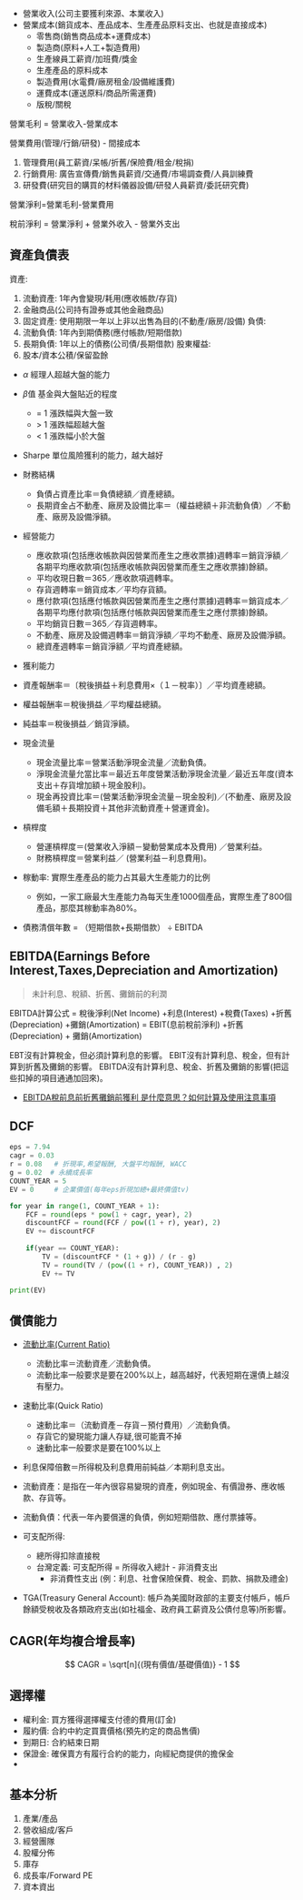 - 營業收入(公司主要獲利來源、本業收入)
- 營業成本(銷貨成本、產品成本、生產產品原料支出、也就是直接成本)
  - 零售商(銷售商品成本+運費成本)
  - 製造商(原料+人工+製造費用)
  - 生產線員工薪資/加班費/獎金
  - 生產產品的原料成本
  - 製造費用(水電費/廠房租金/設備維護費)
  - 運費成本(運送原料/商品所需運費)
  - 版稅/關稅

營業毛利 = 營業收入-營業成本

營業費用(管理/行銷/研發) - 間接成本
  1. 管理費用(員工薪資/呆帳/折舊/保險費/租金/稅捐)
  2. 行銷費用: 廣告宣傳費/銷售員薪資/交通費/市場調查費/人員訓練費
  3. 研發費(研究目的購買的材料儀器設備/研發人員薪資/委託研究費)

營業淨利=營業毛利-營業費用 

稅前淨利 = 營業淨利 + 營業外收入 - 營業外支出

## 資產負債表
資產:
1. 流動資產: 1年內會變現/耗用(應收帳款/存貨)
2. 金融商品(公司持有證券或其他金融商品)
3. 固定資產: 使用期限一年以上非以出售為目的(不動產/廠房/設備)
負債:
1. 流動負債: 1年內到期債務(應付帳款/短期借款)
2. 長期負債: 1年以上的債務(公司債/長期借款)
股東權益:
1. 股本/資本公積/保留盈餘 

* $\alpha$
經理人超越大盤的能力
*  $\beta$值 
基金與大盤貼近的程度
    * = 1 漲跌幅與大盤一致
    * \> 1 漲跌幅超越大盤
    * \< 1 漲跌幅小於大盤
* Sharpe
單位風險獲利的能力，越大越好

* 財務結構
  * 負債占資產比率＝負債總額／資產總額。
  * 長期資金占不動產、廠房及設備比率＝（權益總額＋非流動負債）／不動產、廠房及設備淨額。
* 經營能力
  * 應收款項(包括應收帳款與因營業而產生之應收票據)週轉率＝銷貨淨額／各期平均應收款項(包括應收帳款與因營業而產生之應收票據)餘額。
  * 平均收現日數＝365／應收款項週轉率。
  * 存貨週轉率＝銷貨成本／平均存貨額。
  * 應付款項(包括應付帳款與因營業而產生之應付票據)週轉率＝銷貨成本／各期平均應付款項(包括應付帳款與因營業而產生之應付票據)餘額。
  * 平均銷貨日數＝365／存貨週轉率。
  * 不動產、廠房及設備週轉率＝銷貨淨額／平均不動產、廠房及設備淨額。
  * 總資產週轉率＝銷貨淨額／平均資產總額。
*  獲利能力
  * 資產報酬率＝〔稅後損益＋利息費用×（１－稅率）〕／平均資產總額。
  * 權益報酬率＝稅後損益／平均權益總額。
  * 純益率＝稅後損益／銷貨淨額。
* 現金流量
  * 現金流量比率＝營業活動淨現金流量／流動負債。
  * 淨現金流量允當比率＝最近五年度營業活動淨現金流量／最近五年度(資本支出＋存貨增加額＋現金股利)。
  * 現金再投資比率＝(營業活動淨現金流量－現金股利)／(不動產、廠房及設備毛額＋長期投資＋其他非流動資產＋營運資金)。
* 槓桿度
  * 營運槓桿度＝(營業收入淨額－變動營業成本及費用) ／營業利益。
  * 財務槓桿度＝營業利益／ (營業利益－利息費用)。

* 稼動率: 實際生產產品的能力占其最大生產能力的比例
  * 例如，一家工廠最大生產能力為每天生產1000個產品，實際生產了800個產品，那麼其稼動率為80%。
* 債務清償年數 = （短期借款+長期借款） ÷ EBITDA

## EBITDA(Earnings Before Interest,Taxes,Depreciation and Amortization)
> 未計利息、稅額、折舊、攤銷前的利潤

EBITDA計算公式 = 稅後淨利(Net Income) +利息(Interest) +稅費(Taxes) +折舊(Depreciation) +攤銷(Amortization)
= EBIT(息前稅前淨利) +折舊(Depreciation) + 攤銷(Amortization)

EBT沒有計算稅金，但必須計算利息的影響。
EBIT沒有計算利息、稅金，但有計算到折舊及攤銷的影響。
EBITDA沒有計算利息、稅金、折舊及攤銷的影響(把這些扣掉的項目通通加回來)。

* [EBITDA稅前息前折舊攤銷前獲利 是什麼意思？如何計算及使用注意事項](https://rich01.com/what-is-ebitda-0/)

## DCF
```py
eps = 7.94
cagr = 0.03
r = 0.08   # 折現率,希望報酬, 大盤平均報酬, WACC
g = 0.02  # 永續成長率
COUNT_YEAR = 5
EV = 0     # 企業價值(每年eps折現加總+最終價值tv)

for year in range(1, COUNT_YEAR + 1):
    FCF = round(eps * pow(1 + cagr, year), 2)
    discountFCF = round(FCF / pow((1 + r), year), 2)
    EV += discountFCF
    
    if(year == COUNT_YEAR):
        TV = (discountFCF * (1 + g)) / (r - g)
        TV = round(TV / (pow((1 + r), COUNT_YEAR)) , 2)
        EV += TV

print(EV)
```

## 償債能力
* [流動比率(Current Ratio)](https://rich01.com/1-current-ratio-quick-ratio/)
  * 流動比率＝流動資產／流動負債。
  * 流動比率一般要求是要在200%以上，越高越好，代表短期在還債上越沒有壓力。
* 速動比率(Quick Ratio)
  * 速動比率＝（流動資產－存貨－預付費用）／流動負債。
  * 存貨它的變現能力讓人存疑,很可能賣不掉
  * 速動比率一般要求是要在100%以上
* 利息保障倍數＝所得稅及利息費用前純益／本期利息支出。
* 流動資產：是指在一年內很容易變現的資產，例如現金、有價證券、應收帳款、存貨等。
* 流動負債：代表一年內要償還的負債，例如短期借款、應付票據等。

* 可支配所得: 
  * 總所得扣除直接稅
  * 台灣定義: 可支配所得 = 所得收入總計 - 非消費支出
    * 非消費性支出 (例：利息、社會保險保費、稅金、罰款、捐款及禮金)

* TGA(Treasury General Account): 帳戶為美國財政部的主要支付帳戶，帳戶餘額受稅收及各類政府支出(如社福金、政府員工薪資及公債付息等)所影響。


## CAGR(年均複合增長率)

$$ CAGR = \sqrt[n]{(現有價值/基礎價值)} - 1 $$


## 選擇權
- 權利金: 買方獲得選擇權支付德的費用(訂金)
- 履約價: 合約中約定買賣價格(預先約定的商品售價)
- 到期日: 合約結束日期
- 保證金: 確保賣方有履行合約的能力，向經紀商提供的擔保金
- 


## 基本分析
1. 產業/產品
2. 營收組成/客戶
3. 經營團隊
4. 股權分佈
5. 庫存
6. 成長率/Forward PE
7. 資本資出
